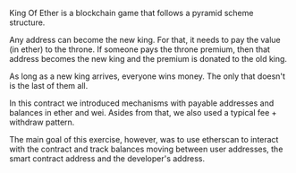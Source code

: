 King Of Ether is a blockchain game that follows a pyramid scheme structure.

Any address can become the new king. For that, it needs to pay the value (in ether) to the throne. If someone pays the throne premium, then that address becomes the new king and the premium is donated to the old king. 

As long as a new king arrives, everyone wins money. The only that doesn't is the last of them all. 

In this contract we introduced mechanisms with payable addresses and balances in ether and wei. Asides from that, we also used a typical fee + withdraw pattern.

The main goal of this exercise, however, was to use etherscan to interact with the contract and track balances moving between user addresses, the smart contract address and the developer's address. 